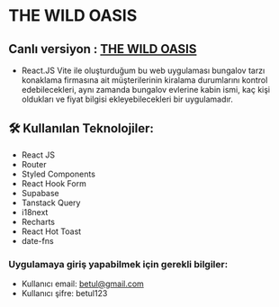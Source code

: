 # THE WILD OASIS

## Canlı versiyon : <a href="https://wild-oasis-react-js.netlify.app">THE WILD OASIS</a>

- React.JS Vite ile oluşturduğum bu web uygulaması bungalov tarzı konaklama firmasına ait müşterilerinin kiralama durumlarını kontrol edebilecekleri, aynı zamanda bungalov evlerine kabin ismi, kaç kişi oldukları ve fiyat bilgisi ekleyebilecekleri bir uygulamadır.

## 🛠 Kullanılan Teknolojiler:

- React JS
- Router
- Styled Components
- React Hook Form
- Supabase
- Tanstack Query
- i18next
- Recharts
- React Hot Toast
- date-fns

### Uygulamaya giriş yapabilmek için gerekli bilgiler:

- Kullanıcı email: betul@gmail.com
- Kullanıcı şifre: betul123
